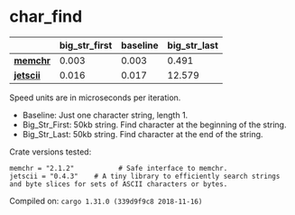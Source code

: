 # char_find
| | big_str_first | baseline | big_str_last |
| --- | --- | --- | --- |
| **[memchr](https://crates.io/crates/memchr)** | 0.003 | 0.003 | 0.491 |
| **[jetscii](https://crates.io/crates/jetscii)** | 0.016 | 0.017 | 12.579 |

Speed units are in microseconds per iteration.

* Baseline: Just one character string, length 1.
* Big_Str_First: 50kb string. Find character at the beginning of the string.
* Big_Str_Last: 50kb string. Find character at the end of the string.

Crate versions tested:

    memchr = "2.1.2"           # Safe interface to memchr.
    jetscii = "0.4.3"    # A tiny library to efficiently search strings and byte slices for sets of ASCII characters or bytes.

Compiled on: `cargo 1.31.0 (339d9f9c8 2018-11-16)`